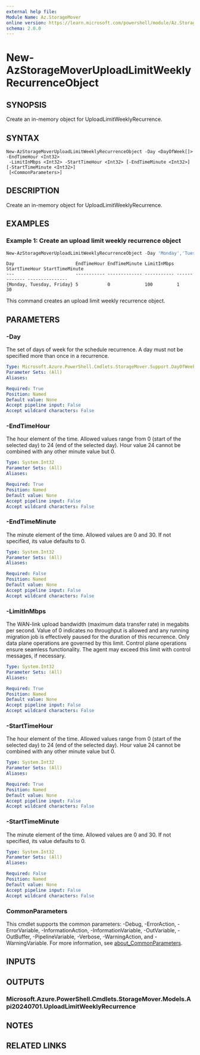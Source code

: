 ```yaml
---
external help file:
Module Name: Az.StorageMover
online version: https://learn.microsoft.com/powershell/module/Az.StorageMover/new-AzStorageMoverUploadLimitWeeklyRecurrenceObject
schema: 2.0.0
---
```


# New-AzStorageMoverUploadLimitWeeklyRecurrenceObject

## SYNOPSIS
Create an in-memory object for UploadLimitWeeklyRecurrence.

## SYNTAX

```
New-AzStorageMoverUploadLimitWeeklyRecurrenceObject -Day <DayOfWeek[]> -EndTimeHour <Int32>
 -LimitInMbps <Int32> -StartTimeHour <Int32> [-EndTimeMinute <Int32>] [-StartTimeMinute <Int32>]
 [<CommonParameters>]
```

## DESCRIPTION
Create an in-memory object for UploadLimitWeeklyRecurrence.

## EXAMPLES

### Example 1: Create an upload limit weekly recurrence object 
```powershell
New-AzStorageMoverUploadLimitWeeklyRecurrenceObject -Day 'Monday','Tuesday','Friday' -LimitInMbps 100 -EndTimeHour 5 -StartTimeHour 1 -StartTimeMinute 30 -EndTimeMinute 0
```

```output
Day                       EndTimeHour EndTimeMinute LimitInMbps StartTimeHour StartTimeMinute
---                       ----------- ------------- ----------- ------------- ---------------
{Monday, Tuesday, Friday} 5           0             100         1             30
```

This command creates an upload limit weekly recurrence object.

## PARAMETERS

### -Day
The set of days of week for the schedule recurrence.
A day must not be specified more than once in a recurrence.

```yaml
Type: Microsoft.Azure.PowerShell.Cmdlets.StorageMover.Support.DayOfWeek[]
Parameter Sets: (All)
Aliases:

Required: True
Position: Named
Default value: None
Accept pipeline input: False
Accept wildcard characters: False
```

### -EndTimeHour
The hour element of the time.
Allowed values range from 0 (start of the selected day) to 24 (end of the selected day).
Hour value 24 cannot be combined with any other minute value but 0.

```yaml
Type: System.Int32
Parameter Sets: (All)
Aliases:

Required: True
Position: Named
Default value: None
Accept pipeline input: False
Accept wildcard characters: False
```

### -EndTimeMinute
The minute element of the time.
Allowed values are 0 and 30.
If not specified, its value defaults to 0.

```yaml
Type: System.Int32
Parameter Sets: (All)
Aliases:

Required: False
Position: Named
Default value: None
Accept pipeline input: False
Accept wildcard characters: False
```

### -LimitInMbps
The WAN-link upload bandwidth (maximum data transfer rate) in megabits per second.
Value of 0 indicates no throughput is allowed and any running migration job is effectively paused for the duration of this recurrence.
Only data plane operations are governed by this limit.
Control plane operations ensure seamless functionality.
The agent may exceed this limit with control messages, if necessary.

```yaml
Type: System.Int32
Parameter Sets: (All)
Aliases:

Required: True
Position: Named
Default value: None
Accept pipeline input: False
Accept wildcard characters: False
```

### -StartTimeHour
The hour element of the time.
Allowed values range from 0 (start of the selected day) to 24 (end of the selected day).
Hour value 24 cannot be combined with any other minute value but 0.

```yaml
Type: System.Int32
Parameter Sets: (All)
Aliases:

Required: True
Position: Named
Default value: None
Accept pipeline input: False
Accept wildcard characters: False
```

### -StartTimeMinute
The minute element of the time.
Allowed values are 0 and 30.
If not specified, its value defaults to 0.

```yaml
Type: System.Int32
Parameter Sets: (All)
Aliases:

Required: False
Position: Named
Default value: None
Accept pipeline input: False
Accept wildcard characters: False
```

### CommonParameters
This cmdlet supports the common parameters: -Debug, -ErrorAction, -ErrorVariable, -InformationAction, -InformationVariable, -OutVariable, -OutBuffer, -PipelineVariable, -Verbose, -WarningAction, and -WarningVariable. For more information, see [about_CommonParameters](http://go.microsoft.com/fwlink/?LinkID=113216).

## INPUTS

## OUTPUTS

### Microsoft.Azure.PowerShell.Cmdlets.StorageMover.Models.Api20240701.UploadLimitWeeklyRecurrence

## NOTES

## RELATED LINKS

